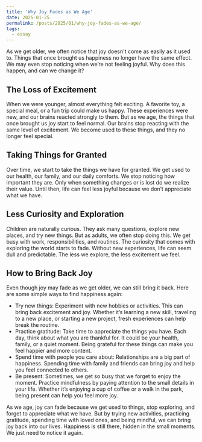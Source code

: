 ```yaml
---
title: 'Why Joy Fades as We Age'
date: 2025-01-25
permalink: /posts/2025/01/why-joy-fades-as-we-age/
tags:
  - essay
---
```


As we get older, we often notice that joy doesn't come as easily as it used to. Things that once brought us happiness no longer have the same effect. We may even stop noticing when we’re not feeling joyful. Why does this happen, and can we change it?

## The Loss of Excitement

When we were younger, almost everything felt exciting. A favorite toy, a special meal, or a fun trip could make us happy. These experiences were new, and our brains reacted strongly to them. But as we age, the things that once brought us joy start to feel normal. Our brains stop reacting with the same level of excitement. We become used to these things, and they no longer feel special.

## Taking Things for Granted

Over time, we start to take the things we have for granted. We get used to our health, our family, and our daily comforts. We stop noticing how important they are. Only when something changes or is lost do we realize their value. Until then, life can feel less joyful because we don’t appreciate what we have.

## Less Curiosity and Exploration

Children are naturally curious. They ask many questions, explore new places, and try new things. But as adults, we often stop doing this. We get busy with work, responsibilities, and routines. The curiosity that comes with exploring the world starts to fade. Without new experiences, life can seem dull and predictable. The less we explore, the less excitement we feel.

## How to Bring Back Joy

Even though joy may fade as we get older, we can still bring it back. Here are some simple ways to find happiness again:

* Try new things: Experiment with new hobbies or activities. This can bring back excitement and joy. Whether it’s learning a new skill, traveling to a new place, or starting a new project, fresh experiences can help break the routine.
* Practice gratitude: Take time to appreciate the things you have. Each day, think about what you are thankful for. It could be your health, family, or a quiet moment. Being grateful for these things can make you feel happier and more content.
* Spend time with people you care about: Relationships are a big part of happiness. Spending time with family and friends can bring joy and help you feel connected to others.
* Be present: Sometimes, we get so busy that we forget to enjoy the moment. Practice mindfulness by paying attention to the small details in your life. Whether it’s enjoying a cup of coffee or a walk in the park, being present can help you feel more joy.

As we age, joy can fade because we get used to things, stop exploring, and forget to appreciate what we have. But by trying new activities, practicing gratitude, spending time with loved ones, and being mindful, we can bring joy back into our lives. Happiness is still there, hidden in the small moments. We just need to notice it again.
